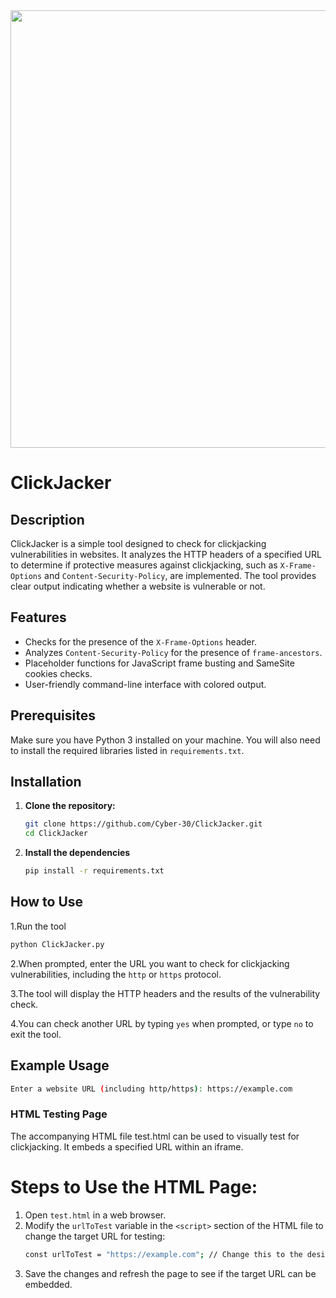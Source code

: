 <div align="center">
  <img src="https://github.com/user-attachments/assets/f15d757f-22dc-4c6f-b02c-b2ceaf927c03" width="700">
</div>




# ClickJacker

## Description
ClickJacker is a simple tool designed to check for clickjacking vulnerabilities in websites. It analyzes the HTTP headers of a specified URL to determine if protective measures against clickjacking, such as `X-Frame-Options` and `Content-Security-Policy`, are implemented. The tool provides clear output indicating whether a website is vulnerable or not.

## Features
- Checks for the presence of the `X-Frame-Options` header.
- Analyzes `Content-Security-Policy` for the presence of `frame-ancestors`.
- Placeholder functions for JavaScript frame busting and SameSite cookies checks.
- User-friendly command-line interface with colored output.

## Prerequisites
Make sure you have Python 3 installed on your machine. You will also need to install the required libraries listed in `requirements.txt`.

## Installation

1. **Clone the repository:**
   ```bash
   git clone https://github.com/Cyber-30/ClickJacker.git
   cd ClickJacker
2. **Install the dependencies**
   ```bash
   pip install -r requirements.txt
   ```
## How to Use

1.Run the tool
```bash
python ClickJacker.py
```
2.When prompted, enter the URL you want to check for clickjacking vulnerabilities, including the ```http``` or ```https``` protocol.

3.The tool will display the HTTP headers and the results of the vulnerability check.

4.You can check another URL by typing ```yes``` when prompted, or type ```no``` to exit the tool.

## Example Usage
```bash
Enter a website URL (including http/https): https://example.com
```

### HTML Testing Page

The accompanying HTML file test.html can be used to visually test for clickjacking. It embeds a specified URL within an iframe.

# Steps to Use the HTML Page:

   1. Open ```test.html``` in a web browser.
   2. Modify the ```urlToTest``` variable in the ```<script>``` section of the HTML file to change the target URL for testing:
      ```bash
      const urlToTest = "https://example.com"; // Change this to the desired URL
      ```
3. Save the changes and refresh the page to see if the target URL can be embedded.
